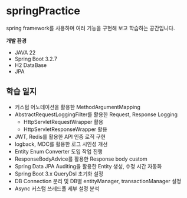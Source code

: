 # springPractice
spring framework를 사용하며 여러 기능을 구현해 보고 학습하는 공간입니다.

**개발 환경**

- JAVA 22
- Spring Boot 3.2.7
- H2 DataBase
- JPA

## 학습 일지

- 커스텀 어노테이션을 활용한 MethodArgumentMapping
- AbstractRequestLoggingFilter를 활용한 Request, Response Logging
    - HttpServletRequestWrapper 활용
    - HttpServletResponseWrapper 활용
- JWT, Redis를 활용한 API 인증 로직 구현
- logback, MDC를 활용한 로그 시인성 개선 
- Entity Enum Converter 도입 작업 진행
- ResponseBodyAdvice를 활용한 Response body custom
- Spring Data JPA Auditing을 활용한 Entity 생성, 수정 시간 자동화
- Spring Boot 3.x QueryDsl 초기화 설정
- DB Connection 분리 및 DB별 entityManager, transactionManager 설정
- Async 커스텀 쓰레드풀 세부 설정 분석